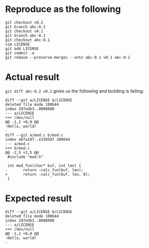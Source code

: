 Reproduce as the following
==========================

```
git checkout v0.2
git branch abc-0.2
git checkout v0.1 
git branch abc-0.1
git checkout abc-0.1
vim LICENSE
git add LICENSE 
git commit -a 
git rebase --preserve-merges --onto abc-0.1 v0.1 abc-0.2
```

Actual result
=============
`git diff abc-0.2 v0.2` gives us the following and building is failing:

```
diff --git a/LICENSE b/LICENSE
deleted file mode 100644
index 297edb3..0000000
--- a/LICENSE
+++ /dev/null
@@ -1,2 +0,0 @@
-Hello, world!
-
diff --git a/mod.c b/mod.c
index e6fa107..e339597 100644
--- a/mod.c
+++ b/mod.c
@@ -2,5 +2,5 @@
 #include "mod.h"
 
 int mod_fun(char* buf, int len) {
-       return -calc_fun(buf, len);
+       return -calc_fun(buf, len, 0);
 }
```

Expected result
===============
```
diff --git a/LICENSE b/LICENSE
deleted file mode 100644
index 297edb3..0000000
--- a/LICENSE
+++ /dev/null
@@ -1,2 +0,0 @@
-Hello, world!
-
```
